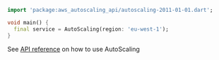 ```dart
import 'package:aws_autoscaling_api/autoscaling-2011-01-01.dart';

void main() {
  final service = AutoScaling(region: 'eu-west-1');
}
```

See [API reference](https://pub.dev/documentation/aws_autoscaling_api/latest/autoscaling-2011-01-01/AutoScaling-class.html) on how to use AutoScaling
